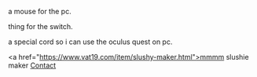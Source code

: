 
<p><a href="https://www.amazon.com/dp/B09KT7DGQM/ref=cm_sw_r_apan_glt_fabc_M240J265DHHQYQF24GX6?psc=1">a mouse for the pc</a>.</p>
 
  
<p><a href="https://www.amazon.com/dp/B09M9XD929/ref=cm_sw_r_apan_glt_fabc_XXY0C2Y3BB36JN3JY7P2?_encoding=UTF8&psc=1">thing for the switch</a>.</p>

<p><a href="https://www.amazon.com/dp/B087JKBM6W/ref=cm_sw_r_apan_glt_fabc_dl_9FJ6SYMX0EA2C271HVMW?_encoding=UTF8&psc=1">a special cord so i 
can use the oculus quest on pc</a>.</p>

<a href="https://www.vat19.com/item/slushy-maker.html">mmmm slushie maker</a>
<a href="https://www.tutorialspoint.com/about/contact_us.htm">Contact</a>
